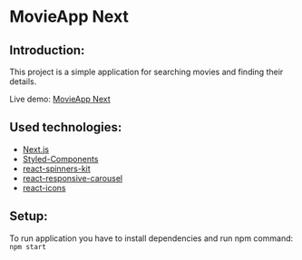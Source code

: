 # MovieApp Next

## Introduction:

This project is a simple application for searching movies and finding their details.

Live demo: [MovieApp Next](https://vera98d.github.io/movie-app-next/)

## Used technologies:

- [Next.js](https://nextjs.org/)
- [Styled-Components](https://styled-components.com/)
- [react-spinners-kit](https://www.npmjs.com/package/react-spinners-kit)
- [react-responsive-carousel](https://www.npmjs.com/package/react-responsive-carousel)
- [react-icons](https://react-icons.github.io/react-icons/)

## Setup:

To run application you have to install dependencies and run npm command: `npm start`